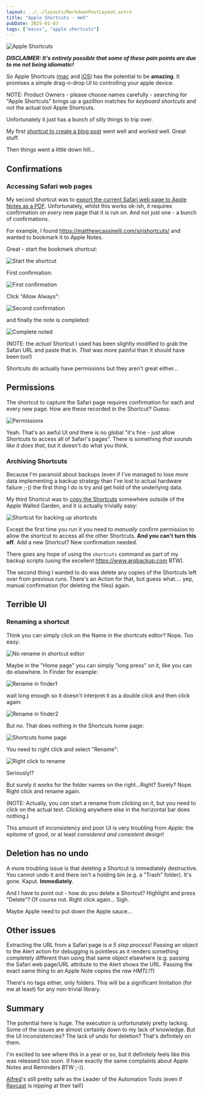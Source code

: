 ```yaml
---
layout: ../../layouts/MarkdownPostLayout.astro
title: "Apple Shortcuts - meh"
pubDate: 2025-01-03
tags: ["macos", "apple shortcuts"]
---
```


![Apple Shortcuts](./img/apple-shortcuts-banner.png)

_**DISCLAIMER: It's entirely possible that some of these pain points are due to me not being idiomatic!**_

So Apple Shortcuts ([mac](https://support.apple.com/en-gb/guide/shortcuts/welcome/mac) and [iOS](https://support.apple.com/en-gb/guide/shortcuts-mac/welcome/ios)) has the potential to be **amazing**. It promises a simple drag-n-drop UI to controlling your apple device.

NOTE: Product Owners - please choose names carefully - searching for "Apple Shortcuts" brings up a gazillion matches for _keyboard shortcuts_ and not the actual _tool_ Apple Shortcuts.

Unfortunately it just has a bunch of silly things to trip over.

My first [shortcut to create a blog post](https://www.icloud.com/shortcuts/174b88563a0a458aaa907d9ffd59242f) went well and worked well. Great stuff.

Then things went a little down hill...

## Confirmations

### Accessing Safari web pages

My second shortcut was to [export the current Safari web page to Apple Notes as a PDF](https://www.icloud.com/shortcuts/26c2c0be5df8414193715e391ce81086). Unfortunately, whilst this works ok-ish, it requires confirmation on _every_ new page that it is run on. And not just one - a bunch of confirmations.

For example, I found https://matthewcassinelli.com/sirishortcuts/ and wanted to bookmark it to Apple Notes.

Great - start the bookmark shortcut:

![Start the shortcut](./img/start-bookmark-shortcut.png)

First confirmation:

![First confirmation](./img/allow-shortcut-to-access-page-1.png)

Click "Allow Always":

![Second confirmation](./img/allow-shortcut-to-access-page-2.png)

and finally the note is completed:

![Complete noted](./img/completed-note.png)

(NOTE: the _actual_ Shortcut I used has been slightly modified to grab the Safari URL and paste that in. _That_ was more painful than it should have been too!)

Shortcuts do actually have permissions but they aren't great either...

## Permissions

The shortcut to capture the Safari page requires confirmation for each and every new page. How are these recorded in the Shortcut? Guess:

![Permissions](./img/permissions.png)

Yeah. That's an awful UI _and_ there is no global "it's fine - just allow Shortcuts to access all of Safari's pages". There is something _that sounds like it does that_, but it doesn't do what you think.

### Archiving Shortcuts

Because I'm paranoid about backups (even if I've managed to lose _more_ data implementing a backup strategy than I've lost to actual hardware failure ;-)) the first thing I do is try and get hold of the underlying data.

My third Shortcut was to [copy the Shortcuts](https://www.icloud.com/shortcuts/fd22fda3b2174378a353167d0ee151f9) somewhere outside of the Apple Walled Garden, and it is actually trivially easy:

![Shortcut for backing up shortcuts](./img/shortcut-for-backing-up-shortcuts.png)

Except the first time you run it you need to _manually_ confirm permission to allow the shortcut to access all the other Shortcuts. **And you can't turn this off**. Add a new Shortcut? New confirmation needed.

There goes any hope of using the `shortcuts` command as part of my backup scripts (using the excellent https://www.arqbackup.com BTW).

The second thing I wanted to do was delete any copies of the Shortcuts left over from previous runs. There's an Action for that, but guess what.... yep, manual confirmation (for deleting the files) again.

## Terrible UI

### Renaming a shortcut

Think you can simply click on the Name in the shortcuts editor? Nope. Too easy:

![No rename in shortcut editor](./img/shortcut-editor-rename.png)

Maybe in the "Home page" you can simply "long press" on it, like you can do elsewhere. In Finder for example:

![Rename in finder1](./img/rename-in-finder-1.png)

wait long enough so it doesn't interpret it as a double click and then click again:

![Rename in finder2](./img/rename-in-finder-2.png)

But no. That does nothing in the Shortcuts home page:

![Shortcuts home page](./img/shortcuts-home-page.png)

You need to right click and select "Rename":

![Right click to rename](./img/shortcut-right-click-and-rename.png)

Seriously!?

But surely it works for the folder names on the right...Right? Surely? Nope. Right click and rename again.

(NOTE: Actually, you _can_ start a rename from clicking on it, but you need to click on the actual text. Clicking anywhere else in the horizontal bar does nothing.)

This amount of inconsistency and poor UI is very troubling from _Apple_: the epitome of good, or at least _considered and consistent_ design!

## Deletion has no undo

A more troubling issue is that deleting a Shortcut is immediately destructive. You cannot undo it and there isn't a holding bin (e.g. a "Trash" folder). It's gone. Kaput. **Immediately**.

And I have to point out - how do you delete a Shortcut? Highlight and press "Delete"? Of course not. Right click again... Sigh.

Maybe Apple need to put down the Apple sauce...

## Other issues

Extracting the URL from a Safari page is _a 5 step process_! Passing an object to the Alert action for debugging is pointless as it renders something completely different than using that same object elsewhere (e.g. passing the Safari web page/URL attribute to the Alert shows the URL. Passing the exact same thing to an Apple Note copies the _raw HMTL_!?)

There's no tags either, only folders. This will be a significant limitation (for me at least) for any non-trivial library.

## Summary

The potential here is huge. The execution is unfortunately pretty lacking. Some of the issues are almost certainly down to my lack of knowledge. But the UI inconsistencies? The lack of undo for deletion? That's definitely on them.

I'm excited to see where this in a year or so, but it definitely feels like this was released too soon. (I have exactly the same complaints about Apple Notes and Reminders BTW ;-)).

[Alfred](https://www.alfredapp.com)'s still pretty safe as the Leader of the Automation Tools (even if [Raycast](https://www.raycast.com) is nipping at their tail!)
